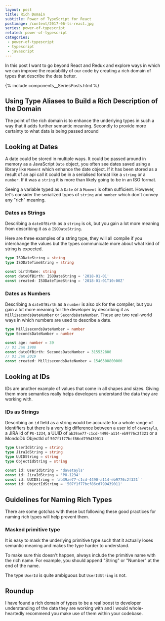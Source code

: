 ```yaml
---
layout: post
title: Rich Domain
subtitle: Power of TypeScript for React
postimage: /content/2017-06-ts-react.jpg
series: power-of-typescript
related: power-of-typescript
categories:
 - power-of-typescript
 - typescript
 - javascript
---
```



In this post I want to go beyond React and Redux and explore ways in which we can improve the readability of our code by creating a rich domain of types that describe the data better.

{% include components__SeriesPosts.html %}

## Using Type Aliases to Build a Rich Description of the Domain

The point of the rich domain is to enhance the underlying types in such a way that it adds further semantic meaning. Secondly to provide more certainty to what data is being passed around

## Looking at Dates

A date could be stored in multiple ways. It could be passed around in memory as a JavaScript `Date` object, you often see dates saved using a library like `Moment` which enhance the date object. If it has been stored as a result of an api call it could be in a serialised format like a `string` or a `number`. If it was a `string` it is more than likely going to be in an ISO format.

Seeing a variable typed as a `Date` or a `Moment` is often sufficient. However, let's consider the serialized types of `string` and `number` which don't convey any "rich" meaning.

### Dates as Strings

Describing a `dateOfBirth` as a `string` is ok, but you gain a lot more meaning from describing it as a `ISODateString`.

Here are three examples of a string type, they will all compile if you interchange the values but the types communicate more about what kind of string is expected.

```typescript
type ISODateString = string
type ISODateTimeString = string

const birthName: string
const dateOfBirth: ISODateString = '2018-01-01'
const created: ISODateTimeString = '2018-01-01T10:00Z'
```

### Dates as Numbers

Describing a `dateOfBirth` as a `number` is also ok for the compiler, but you gain a lot more meaning for the developer by describing it as `MillisecondsDateNumber` or `SecondsDateNumber`. These are two real-world ways in which numbers are used to describe a date.

```typescript
type MillisecondsDateNumber = number
type SecondsDateNumber = number

const age: number = 39
// 01 Jan 1980
const dateOfBirth: SecondsDateNumber = 315532800
// 01 Jan 2019
const created: MillisecondsDateNumber = 1546300800000 
```

## Looking at IDs

IDs are another example of values that come in all shapes and sizes. Giving them more semantics really helps developers understand the data they are working with.

### IDs as Strings

Describing an `id` field as a string would be accurate for a whole range of identifiers but there is a very big difference between a user id of `davetayls`, a JIRA id of `PU-1234`, a UUID of `ab39ae77-c1cd-4490-a114-eb9776c2f321` or a MondoDb ObjectId of `507f1f77bcf86cd799439011`

```typescript
type UserIdString = string
type JiraIdString = string
type UUIDString = string
type ObjectIdString = string

const id: UserIdString = 'davetayls'
const id: JiraIdString = 'PU-1234'
const id: UUIDString = 'ab39ae77-c1cd-4490-a114-eb9776c2f321`'
const id: ObjectIdString = '507f1f77bcf86cd799439011'
```

## Guidelines for Naming Rich Types

There are some gotchas with these but following these good practices for naming rich types will help prevent them.

### Masked primitive type

It is easy to mask the underlying primitive type such that it actually loses semantic meaning and makes the type harder to understand.

To make sure this doesn't happen, always include the primitive name with the rich name. For example, you should append "String" or "Number" at the end of the name.

The type `UserId` is quite ambiguous but `UserIdString` is not.

## Roundup

I have found a rich domain of types to be a real boost to developer understanding of the data they are working with and I would whole-heartedly recommend you make use of them within your codebase.
